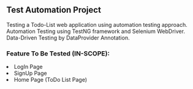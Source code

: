<h2>Test Automation Project</h2>
<p>Testing a Todo-List web application
using automation testing approach.
Automation Testing using TestNG framework and Selenium WebDriver.
Data-Driven Testing by DataProvider Annotation.
</p>

<h3>Feature To Be Tested (IN-SCOPE):</h3>
<li>LogIn Page</li>
<li>SignUp Page</li>
<li>Home Page (ToDo List Page)</li>



